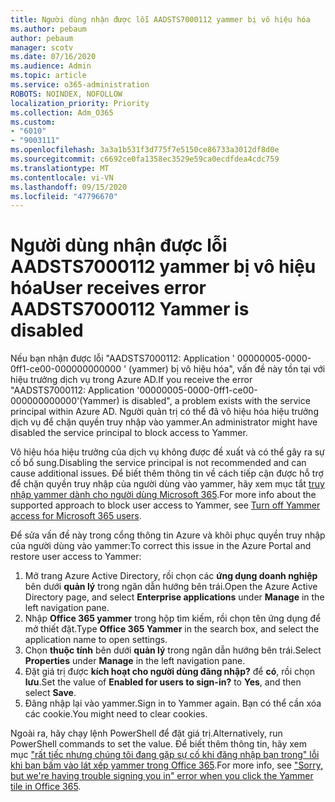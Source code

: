 ```yaml
---
title: Người dùng nhận được lỗi AADSTS7000112 yammer bị vô hiệu hóa
ms.author: pebaum
author: pebaum
manager: scotv
ms.date: 07/16/2020
ms.audience: Admin
ms.topic: article
ms.service: o365-administration
ROBOTS: NOINDEX, NOFOLLOW
localization_priority: Priority
ms.collection: Adm_O365
ms.custom:
- "6010"
- "9003111"
ms.openlocfilehash: 3a3a1b531f3d775f7e5150ce86733a3012df8d0e
ms.sourcegitcommit: c6692ce0fa1358ec3529e59ca0ecdfdea4cdc759
ms.translationtype: MT
ms.contentlocale: vi-VN
ms.lasthandoff: 09/15/2020
ms.locfileid: "47796670"
---
```

# <a name="user-receives-error-aadsts7000112-yammer-is-disabled"></a><span data-ttu-id="b0882-102">Người dùng nhận được lỗi AADSTS7000112 yammer bị vô hiệu hóa</span><span class="sxs-lookup"><span data-stu-id="b0882-102">User receives error AADSTS7000112 Yammer is disabled</span></span>

<span data-ttu-id="b0882-103">Nếu bạn nhận được lỗi "AADSTS7000112: Application ' 00000005-0000-0ff1-ce00-000000000000 ' (yammer) bị vô hiệu hóa", vấn đề này tồn tại với hiệu trưởng dịch vụ trong Azure AD.</span><span class="sxs-lookup"><span data-stu-id="b0882-103">If you receive the error "AADSTS7000112: Application '00000005-0000-0ff1-ce00-000000000000'(Yammer) is disabled", a problem exists with the service principal within Azure AD.</span></span> <span data-ttu-id="b0882-104">Người quản trị có thể đã vô hiệu hóa hiệu trưởng dịch vụ để chặn quyền truy nhập vào yammer.</span><span class="sxs-lookup"><span data-stu-id="b0882-104">An administrator might have disabled the service principal to block access to Yammer.</span></span>

<span data-ttu-id="b0882-105">Vô hiệu hóa hiệu trưởng của dịch vụ không được đề xuất và có thể gây ra sự cố bổ sung.</span><span class="sxs-lookup"><span data-stu-id="b0882-105">Disabling the service principal is not recommended and can cause additional issues.</span></span> <span data-ttu-id="b0882-106">Để biết thêm thông tin về cách tiếp cận được hỗ trợ để chặn quyền truy nhập của người dùng vào yammer, hãy xem mục tắt [truy nhập yammer dành cho người dùng Microsoft 365](https://docs.microsoft.com/yammer/manage-yammer-users/turn-off-user-access).</span><span class="sxs-lookup"><span data-stu-id="b0882-106">For more info about the supported approach to block user access to Yammer, see [Turn off Yammer access for Microsoft 365 users](https://docs.microsoft.com/yammer/manage-yammer-users/turn-off-user-access).</span></span>  

<span data-ttu-id="b0882-107">Để sửa vấn đề này trong cổng thông tin Azure và khôi phục quyền truy nhập của người dùng vào yammer:</span><span class="sxs-lookup"><span data-stu-id="b0882-107">To correct this issue in the Azure Portal and restore user access to Yammer:</span></span>

1.  <span data-ttu-id="b0882-108">Mở trang Azure Active Directory, rồi chọn các **ứng dụng doanh nghiệp** bên dưới **quản lý** trong ngăn dẫn hướng bên trái.</span><span class="sxs-lookup"><span data-stu-id="b0882-108">Open the Azure Active Directory page, and select **Enterprise applications** under **Manage** in the left navigation pane.</span></span>
3.  <span data-ttu-id="b0882-109">Nhập **Office 365 yammer** trong hộp tìm kiếm, rồi chọn tên ứng dụng để mở thiết đặt.</span><span class="sxs-lookup"><span data-stu-id="b0882-109">Type **Office 365 Yammer** in the search box, and select the application name to open settings.</span></span>
4.  <span data-ttu-id="b0882-110">Chọn **thuộc tính** bên dưới **quản lý** trong ngăn dẫn hướng bên trái.</span><span class="sxs-lookup"><span data-stu-id="b0882-110">Select **Properties** under **Manage** in the left navigation pane.</span></span>
5.  <span data-ttu-id="b0882-111">Đặt giá trị được **kích hoạt cho người dùng đăng nhập?** để **có**, rồi chọn **lưu**.</span><span class="sxs-lookup"><span data-stu-id="b0882-111">Set the value of **Enabled for users to sign-in?** to **Yes**, and then select **Save**.</span></span>
6.  <span data-ttu-id="b0882-112">Đăng nhập lại vào yammer.</span><span class="sxs-lookup"><span data-stu-id="b0882-112">Sign in to Yammer again.</span></span> <span data-ttu-id="b0882-113">Bạn có thể cần xóa các cookie.</span><span class="sxs-lookup"><span data-stu-id="b0882-113">You might need to clear cookies.</span></span>

<span data-ttu-id="b0882-114">Ngoài ra, hãy chạy lệnh PowerShell để đặt giá trị.</span><span class="sxs-lookup"><span data-stu-id="b0882-114">Alternatively, run PowerShell commands to set the value.</span></span> <span data-ttu-id="b0882-115">Để biết thêm thông tin, hãy xem mục ["rất tiếc nhưng chúng tôi đang gặp sự cố khi đăng nhập bạn trong" lỗi khi bạn bấm vào lát xếp yammer trong Office 365](https://docs.microsoft.com/yammer/troubleshoot-problems/error-when-click-the-yammer-tile-in-office-365).</span><span class="sxs-lookup"><span data-stu-id="b0882-115">For more info, see ["Sorry, but we're having trouble signing you in" error when you click the Yammer tile in Office 365](https://docs.microsoft.com/yammer/troubleshoot-problems/error-when-click-the-yammer-tile-in-office-365).</span></span> 